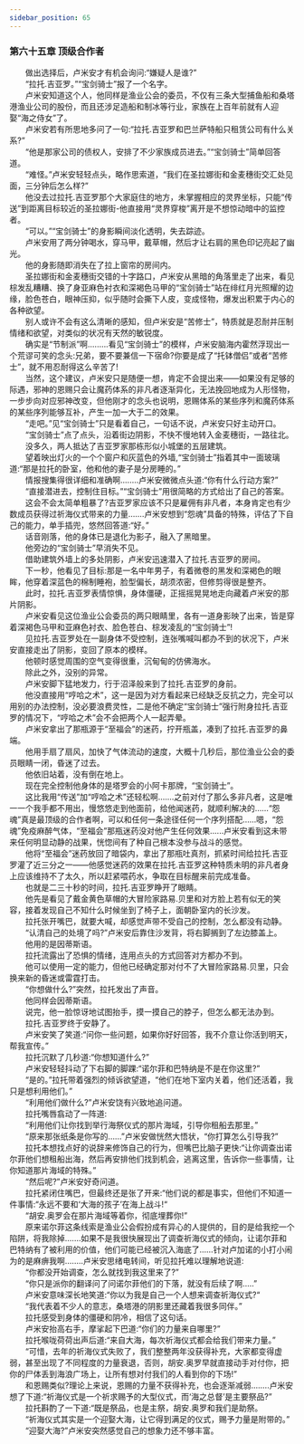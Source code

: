 ```yaml
---
sidebar_position: 65
---
```

### 第六十五章 顶级合作者  


　　做出选择后，卢米安才有机会询问:“嫌疑人是谁?”  
　　“拉托.吉亚罗。”“宝剑骑士”报了一个名字。  
　　卢米安知道这个人，他同样是渔业公会的委员，不仅有三条大型捕鱼船和桑塔港渔业公司的股份，而且还涉足造船和制冰等行业，家族在上百年前就有人迎娶“海之侍女”了。  
　　卢米安若有所思地多问了一句:“拉托.吉亚罗和巴兰萨特船只租赁公司有什么关系?”  
　　“他是那家公司的债权人，安排了不少家族成员进去。”“宝剑骑士”简单回答道。  
　　“难怪。”卢米安轻轻点头，略作思索道，“我们在圣拉娜街和金麦穗街交汇处见面，三分钟后怎么样?”  
　　他没去过拉托.吉亚罗那个大家庭住的地方，未掌握相应的灵界坐标，只能“传送”到距离目标较近的圣拉娜街-他直接用“灵界穿梭”离开是不想惊动暗中的监控者。  
　　“可以。”“宝剑骑士”的身影瞬间淡化透明，失去踪迹。  
　　卢米安用了两分钟喝水，穿马甲，戴草帽，然后才让右肩的黑色印记亮起了幽光。  
　　他的身影随即消失在了拉上窗帘的房间内。  
　　圣拉娜街和金麦穗街交错的十字路口，卢米安从黑暗的角落里走了出来，看见棕发乱糟糟、换了身亚麻色衬衣和深褐色马甲的“宝剑骑士”站在绯红月光照耀的边缘，脸色苍白，眼神压抑，似乎随时会撕下人皮，变成怪物，爆发出积累于内心的各种欲望。  
　　别人或许不会有这么清晰的感知，但卢米安是“苦修士”，特质就是忍耐并压制情绪和欲望，对类似的状况有天然的敏锐度。  
　　确实是“节制派”啊.….….看见“宝剑骑士”的模样，卢米安脑海内霍然浮现出一个荒谬可笑的念头:兄弟，要不要兼信一下宿命?你要是成了“托钵僧侣”或者“苦修士”，就不用忍耐得这么辛苦了!  
　　当然，这个建议，卢米安只是随便一想，肯定不会提出来——如果没有足够的际遇，邪神的恩赐只会让魔药体系的非凡者逐渐异化，无法挽回地成为人形怪物，一步步向对应邪神改变，但他刚才的念头也说明，恩赐体系的某些序列和魔药体系的某些序列能够互补，产生一加一大于二的效果。  
　　“走吧。”见“宝剑骑士”只是看着自己，一句话不说，卢米安只好主动开口。  
　　“宝剑骑士”点了点头，沿着街边阴影，不快不慢地转入金麦穗街，一路往北。  
　　没多久，两人抵达了吉亚罗家那栋形似小城堡的五层建筑。  
　　望着映出灯火的一个个窗户和灰蓝色的外墙,“宝剑骑士”指着其中一面玻璃道:“那是拉托的卧室，他和他的妻子是分房睡的。”  
　　情报搜集得很详细和准确啊....….卢米安微微点头道:“你有什么行动方案?”  
　　“直接潜进去，控制住目标。”“宝剑骑士”用很简略的方式给出了自己的答案。  
　　这会不会太简单粗暴了?吉亚罗家应该不只是雇佣有非凡者，本身肯定也有少数成员获得过祈海仪式带来的力量…….卢米安想到“怨魂”具备的特殊，评估了下自己的能力，单手插兜，悠然回答道:“好。”  
　　话音刚落，他的身体已是退化为影子，融入了黑暗里。  
　　他旁边的“宝剑骑士”早消失不见。  
　　借助建筑外墙上的多处阴影，卢米安迅速潜入了拉托.吉亚罗的房间。  
　　下一秒，他看见了目标:那是一名中年男子，有着微卷的黑发和深褐色的眼眸，他穿着深蓝色的棉制睡袍，脸型偏长，胡须浓密，但修剪得很是整齐。  
　　此时，拉托.吉亚罗表情惊惧，身体僵硬，正摇摇晃晃地走向藏着卢米安的那片阴影。  
　　卢米安看见这位渔业公会委员的两只眼睛里，各有一道身影映了出来，皆是穿着深褐色马甲和亚麻色衬衣、脸色苍白、棕发凌乱的“宝剑骑士”!  
　　见拉托.吉亚罗处在一副身体不受控制，连张嘴喊叫都办不到的状况下，卢米安直接走出了阴影，变回了原本的模样。  
　　他顿时感觉周围的空气变得很重，沉甸甸的仿佛海水。  
　　除此之外，没别的异常。  
　　卢米安脚下猛地发力，行于沼泽般来到了拉托.吉亚罗的身前。  
　　他没直接用“哼哈之术”，这一是因为对方看起来已经缺乏反抗之力，完全可以用别的办法控制，没必要浪费灵性，二是他不确定“宝剑骑士”强行附身拉托.吉亚罗的情况下，“哼哈之术”会不会把两个人一起弄晕。  
　　卢米安拿出了那瓶源于“至福会”的迷药，拧开瓶盖，凑到了拉托.吉亚罗的鼻端。  
　　他用手扇了扇风，加快了气体流动的速度，大概十几秒后，那位渔业公会的委员眼睛一闭，昏迷了过去。  
　　他依旧站着，没有倒在地上。  
　　现在完全控制他身体的是塔罗会的小阿卡那牌，“宝剑骑士”。  
　　这比我用“传送”加“哼哈之术”还轻松啊.……之前对付了那么多非凡者，这是唯一一个我手都不用出，慢悠悠走到他面前，给他闻迷药，就顺利解决的……“怨魂”真是最顶级的合作者啊，可以和任何一条途径任何一个序列搭配……嗯，“怨魂”免疫麻醉气体，“至福会”那瓶迷药没对他产生任何效果......卢米安看到这未带来任何明显动静的战果，恍惚间有了种自己根本没参与战斗的感觉。  
　　他将“至福会”迷药放回了暗袋内，拿出了那瓶吐真剂，抓紧时间给拉托.吉亚罗灌了近三分之一——他感觉迷药的效果在拉托.吉亚罗这种特质未明的非凡者身上应该维持不了太久，所以赶紧喂药水，争取在目标醒来前完成准备。  
　　也就是二三十秒的时间，拉托.吉亚罗睁开了眼睛。  
　　他先是看见了戴金黄色草帽的大冒险家路易.贝里和对方脸上若有似无的笑容，接着发现自己不知什么时候坐到了椅子上，面朝卧室内的长沙发。  
　　拉托张开嘴巴，就要大喊，却感觉声带不受自己的控制，怎么都没有动静。  
　　“认清自己的处境了吗?”卢米安后靠住沙发背，将右脚搁到了左边膝盖上。  
　　他用的是因蒂斯语。  
　　拉托流露出了恐惧的情绪，连用点头的方式回答对方都办不到。  
　　他可以使用一定的能力，但他已经确定那对付不了大冒险家路易.贝里，只会换来新的昏迷或雷霆打击。  
　　“你想做什么?”突然，拉托发出了声音。  
　　他同样会因蒂斯语。  
　　说完，他一脸惊讶地试图抬手，摸一摸自己的脖子，但怎么都无法办到。  
　　拉托.吉亚罗终于安静了。  
　　卢米安笑了笑道:“问你一些问题，如果你好好回答，我不介意让你活到明天，帮我宣传。”  
　　拉托沉默了几秒道:“你想知道什么?”  
　　卢米安轻轻抖动了下右脚的脚踝:“诺尔菲和巴特纳是不是在你这里?”  
　　“是的。”拉托带着强烈的倾诉欲望道，“他们在地下室内关着，他们还活着，我只是想利用他们。”  
　　“利用他们做什么?”卢米安饶有兴致地追问道。  
　　拉托嘴唇翕动了一阵道:  
　　“利用他们让你找到举行海祭仪式的那片海域，引导你租船去那里。”  
　　“原来那张纸条是你写的……”卢米安做恍然大悟状，“你打算怎么引导我?”  
　　拉托本想找点好的说辞来修饰自己的行为，但嘴巴比脑子更快:“让你调查出诺尔菲他们想租船出海，然后再安排他们找到机会，逃离这里，告诉你一些事情，让你知道那片海域的特殊。”  
　　“然后呢?”卢米安好奇问道。  
　　拉托紧闭住嘴巴，但最终还是张了开来:“他们说的都是事实，但他们不知道一件事情:“永远不要和‘大海的孩子’在海上战斗!“  
　　“胡安.奥罗会在那片海域等着你，彻底埋葬你!”  
　　原来诺尔菲这条线索是渔业公会假扮成有异心的人提供的，目的是给我挖一个陷阱，将我除掉.……如果不是我很快展现出了调查祈海仪式的倾向，让诺尔菲和巴特纳有了被利用的价值，他们可能已经被沉入海底了……针对卢加诺的小打小闹为的是麻痹我啊.…….卢米安思绪电转间，听见拉托难以理解地说道:  
　　“你都没开始调查，怎么就找到我这里来了?”  
　　“你只是派你的翻译问了问诺尔菲他们的下落，就没有后续了啊..…”  
　　卢米安意味深长地笑道:“你以为我是自己一个人想来调查祈海仪式?“  
　　“我代表着不少人的意志，桑塔港的阴影里还藏着我很多同伴。”  
　　拉托感受到身体的僵硬和阴冷，相信了这句话。  
　　卢米安抬高右手，摩挲起下巴道:“你们的力量来自哪里?”  
　　拉托喉咙荷荷出声后道:“来自大海，每次祈海仪式都会给我们带来力量。”  
　　“可惜，去年的祈海仪式失败了，我们整整两年没获得补充，大家都变得虚弱，甚至出现了不同程度的力量衰退，否则，胡安.奥罗早就直接动手对付你，把你的尸体丢到海浪广场上，让所有想对付我们的人看到你的下场!”  
　　和恩赐类似?理论上来说，恩赐的力量不获得补充，也会逐渐减弱.…….卢米安想了下道:“祈海仪式是一个祈求赐予的大型仪式，而‘海之总督’是主要祭品?”  
　　拉托斟酌了一下道:“既是祭品，也是主祭，胡安.奥罗和我们是助祭。  
　　“祈海仪式其实是一个迎娶大海，让它得到满足的仪式，赐予力量是附带的。”  
　　“迎娶大海?”卢米安突然感觉自己的想象力还不够丰富。  
